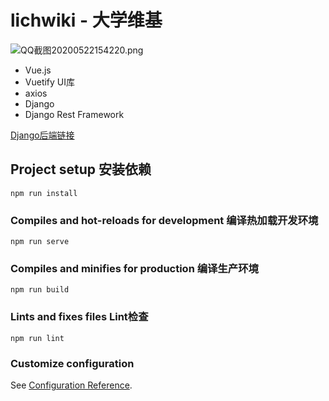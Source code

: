 # lichwiki - 大学维基
![QQ截图20200522154220.png](https://i.loli.net/2020/06/15/qo3XLmVsU2RdxFr.png)
- Vue.js
- Vuetify UI库
- axios
- Django
- Django Rest Framework

[Django后端链接](https://github.com/monoglo/LichWiki-django)
## Project setup 安装依赖
```
npm run install
```
### Compiles and hot-reloads for development 编译热加载开发环境
```
npm run serve
```
### Compiles and minifies for production 编译生产环境
```
npm run build
```

### Lints and fixes files Lint检查
```
npm run lint
```

### Customize configuration
See [Configuration Reference](https://cli.vuejs.org/config/).
